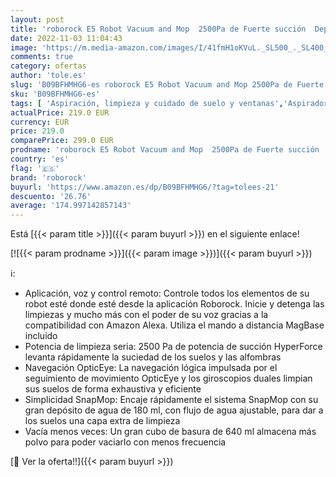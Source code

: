 ```yaml
---
layout: post
title: 'roborock E5 Robot Vacuum and Mop  2500Pa de Fuerte succión  Deposito de Polvo 640ml y Agua 180ml  Wi-Fi  Control de App  Funciona con Alexa - Negro  R100013 '
date: 2022-11-03 11:04:43
image: 'https://m.media-amazon.com/images/I/41fmH1oKVuL._SL500_._SL400_.jpg'
comments: true
category: ofertas
author: 'tole.es'
slug: 'B09BFHMHG6-es roborock E5 Robot Vacuum and Mop 2500Pa de Fuerte succión...'
sku: 'B09BFHMHG6-es'
tags: [ 'Aspiración, limpieza y cuidado de suelo y ventanas','Aspiradoras','Hogar y cocina','Robots aspiradores','alexa','roborock','🇪🇸', ]
actualPrice: 219.0 EUR
currency: EUR
price: 219.0
comparePrice: 299.0 EUR
prodname: 'roborock E5 Robot Vacuum and Mop  2500Pa de Fuerte succión  Deposito de Polvo 640ml y Agua 180ml  Wi-Fi  Control de App  Funciona con Alexa - Negro  R100013 '
country: 'es'
flag: '🇪🇸'
brand: 'roborock'
buyurl: 'https://www.amazon.es/dp/B09BFHMHG6/?tag=tolees-21'
descuento: '26.76'
average: '174.997142857143'
---
```


Está [{{< param title >}}]({{< param buyurl >}}) en el siguiente enlace!

[![{{< param prodname >}}]({{< param image >}})]({{< param buyurl >}})

ℹ️:

- Aplicación, voz y control remoto: Controle todos los elementos de su robot esté donde esté desde la aplicación Roborock. Inicie y detenga las limpiezas y mucho más con el poder de su voz gracias a la compatibilidad con Amazon Alexa. Utiliza el mando a distancia MagBase incluido
- Potencia de limpieza seria: 2500 Pa de potencia de succión HyperForce levanta rápidamente la suciedad de los suelos y las alfombras
- Navegación OpticEye: La navegación lógica impulsada por el seguimiento de movimiento OpticEye y los giroscopios duales limpian sus suelos de forma exhaustiva y eficiente
- Simplicidad SnapMop: Encaje rápidamente el sistema SnapMop con su gran depósito de agua de 180 ml, con flujo de agua ajustable, para dar a los suelos una capa extra de limpieza
- Vacía menos veces: Un gran cubo de basura de 640 ml almacena más polvo para poder vaciarlo con menos frecuencia

[🛒 Ver la oferta!!]({{< param buyurl >}})
